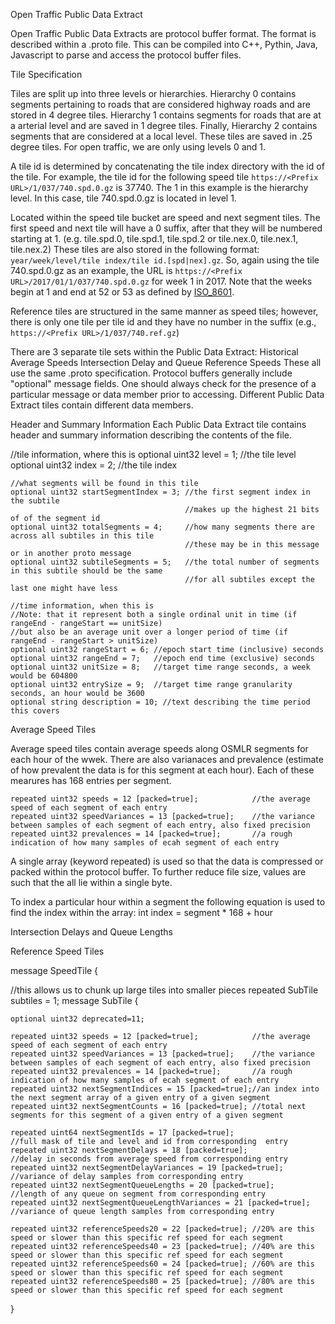 
Open Traffic Public Data Extract

Open Traffic Public Data Extracts are protocol buffer format. The format is described within a .proto file. This can be compiled into C++, Pythin, Java, Javascript to parse and access the protocol buffer files.

Tile Specification

Tiles are split up into three levels or hierarchies.  Hierarchy 0 contains segments pertaining to roads that are considered highway roads and are stored in 4 degree tiles.  Hierarchy 1 contains segments for roads that are at a arterial level and are saved in 1 degree tiles.  Finally, Hierarchy 2 contains segments that are considered at a local level.  These tiles are saved in .25 degree tiles.  For open traffic, we are only using levels 0 and 1.  

A tile id is determined by concatenating the tile index directory with the id of the tile.  For example, the tile id for the following speed tile `https://<Prefix URL>/1/037/740.spd.0.gz` is 37740.  The 1 in this example is the hierarchy level.  In this case, tile 740.spd.0.gz is located in level 1.  

Located within the speed tile bucket are speed and next segment tiles.  The first speed and next tile will have a 0 suffix, after that they will be numbered starting at 1. (e.g. tile.spd.0, tile.spd.1, tile.spd.2 or tile.nex.0, tile.nex.1, tile.nex.2)  These tiles are also stored in the following format: `year/week/level/tile index/tile id.[spd|nex].gz`.  So, again using the tile 740.spd.0.gz as an example, the URL is `https://<Prefix URL>/2017/01/1/037/740.spd.0.gz` for week 1 in 2017.  Note that the weeks begin at 1 and end at 52 or 53 as defined by [ISO_8601](https://en.wikipedia.org/wiki/ISO_8601).

Reference tiles are structured in the same manner as speed tiles; however, there is only one tile per tile id and they have no number in the suffix (e.g., `https://<Prefix URL>/1/037/740.ref.gz`) 

There are 3 separate tile sets within the Public Data Extract:
Historical Average Speeds
Intersection Delay and Queue
Reference Speeds
These all use the same .proto specification. Protocol buffers generally include "optional" message fields. One should always check for the presence of a particular message or data member prior to accessing. Different Public Data Extract tiles contain different data members.

Header and Summary Information
Each Public Data Extract tile contains header and summary information describing the contents of the file.

  //tile information, where this is
    optional uint32 level = 1;  //the tile level
    optional uint32 index = 2;  //the tile index

    //what segments will be found in this tile
    optional uint32 startSegmentIndex = 3; //the first segment index in the subtile
                                           //makes up the highest 21 bits of of the segment id
    optional uint32 totalSegments = 4;     //how many segments there are across all subtiles in this tile
                                           //these may be in this message or in another proto message
    optional uint32 subtileSegments = 5;   //the total number of segments in this subtile should be the same
                                           //for all subtiles except the last one might have less

    //time information, when this is
    //Note: that it represent both a single ordinal unit in time (if rangeEnd - rangeStart == unitSize)
    //but also be an average unit over a longer period of time (if rangeEnd - rangeStart > unitSize)
    optional uint32 rangeStart = 6; //epoch start time (inclusive) seconds
    optional uint32 rangeEnd = 7;   //epoch end time (exclusive) seconds
    optional uint32 unitSize = 8;   //target time range seconds, a week would be 604800
    optional uint32 entrySize = 9;  //target time range granularity seconds, an hour would be 3600
    optional string description = 10; //text describing the time period this covers

Average Speed Tiles

Average speed tiles contain average speeds along OSMLR segments for each hour of the wwek. There are also varianaces and prevalence (estimate of how prevalent the data is for this segment at each hour). Each of these mearures has 168 entries per segment.

    repeated uint32 speeds = 12 [packed=true];            //the average speed of each segment of each entry
    repeated uint32 speedVariances = 13 [packed=true];    //the variance between samples of each segment of each entry, also fixed precision
    repeated uint32 prevalences = 14 [packed=true];       //a rough indication of how many samples of ecah segment of each entry
    
A single array (keyword repeated) is used so that the data is compressed or packed within the protocol buffer. To further reduce file size, values are such that the all lie within a single byte. 

To index a particular hour within a segment the following equation is used to find the index within the array:
   int index = segment * 168 + hour

Intersection Delays and Queue Lengths

Reference Speed Tiles

message SpeedTile {
  
  //this allows us to chunk up large tiles into smaller pieces
  repeated SubTile subtiles = 1;
  message SubTile {
  
    optional uint32 deprecated=11;

    repeated uint32 speeds = 12 [packed=true];            //the average speed of each segment of each entry
    repeated uint32 speedVariances = 13 [packed=true];    //the variance between samples of each segment of each entry, also fixed precision
    repeated uint32 prevalences = 14 [packed=true];       //a rough indication of how many samples of ecah segment of each entry
    repeated uint32 nextSegmentIndices = 15 [packed=true];//an index into the next segment array of a given entry of a given segment
    repeated uint32 nextSegmentCounts = 16 [packed=true]; //total next segments for this segment of a given entry of a given segment

    repeated uint64 nextSegmentIds = 17 [packed=true];                  //full mask of tile and level and id from corresponding  entry
    repeated uint32 nextSegmentDelays = 18 [packed=true];               //delay in seconds from average speed from corresponding entry
    repeated uint32 nextSegmentDelayVariances = 19 [packed=true];       //variance of delay samples from corresponding entry
    repeated uint32 nextSegmentQueueLengths = 20 [packed=true];         //length of any queue on segment from corresponding entry
    repeated uint32 nextSegmentQueueLengthVariances = 21 [packed=true]; //variance of queue length samples from corresponding entry

    repeated uint32 referenceSpeeds20 = 22 [packed=true]; //20% are this speed or slower than this specific ref speed for each segment
    repeated uint32 referenceSpeeds40 = 23 [packed=true]; //40% are this speed or slower than this specific ref speed for each segment
    repeated uint32 referenceSpeeds60 = 24 [packed=true]; //60% are this speed or slower than this specific ref speed for each segment
    repeated uint32 referenceSpeeds80 = 25 [packed=true]; //80% are this speed or slower than this specific ref speed for each segment

}
